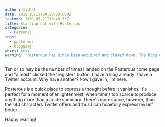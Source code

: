 ```yaml
---
author: michal
date: 2010-10-13T09:20:00.000Z
lastmod: 2019-05-21T18:40:33Z
title: Starting out with Posterous
categories:
  - Personal
tags:
  - posterous
  - blogging
short: true
warning: "Posterous has since been acquired and closed down. The blog outlived the platform, but it's hosted elsewhere now."
---
```


Ten or so may be the number of times I landed on the Posterous home page and "almost" clicked the "register" button. I have a blog already, I have a Twitter account. Why have another? Now I gave in, I'm here.

<!--more-->

Posterous is a quick place to express a thought before it vanishes. It's perfect for a moment of enlightenment, when time's too scarce to produce anything more than a crude summary. There's more space, however, than the 140 characters Twitter offers and thus I can hopefully express myself better.

Happy reading!
